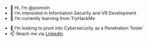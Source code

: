 - 👋 Hi, I’m @joonnoh
- 👀 I’m interested in Information Security and VR Development
- 🌱 I’m currently learning from TryHackMe
<script src="https://tryhackme.com/badge/657660"></script>
- 💞️ I’m looking to pivot into Cybersecurity as a Penetration Tester
- 📫 Reach me via [LinkedIn](https://www.linkedin.com/in/joonnoh/)

<!---
joonnoh/joonnoh is a ✨ special ✨ repository because its `README.md` (this file) appears on your GitHub profile.
You can click the Preview link to take a look at your changes.
--->
